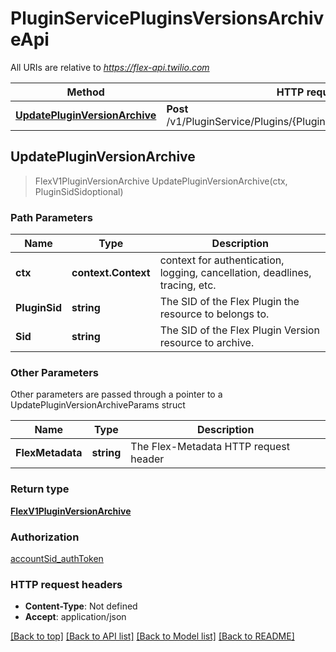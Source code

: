# PluginServicePluginsVersionsArchiveApi

All URIs are relative to *https://flex-api.twilio.com*

Method | HTTP request | Description
------------- | ------------- | -------------
[**UpdatePluginVersionArchive**](PluginServicePluginsVersionsArchiveApi.md#UpdatePluginVersionArchive) | **Post** /v1/PluginService/Plugins/{PluginSid}/Versions/{Sid}/Archive | 



## UpdatePluginVersionArchive

> FlexV1PluginVersionArchive UpdatePluginVersionArchive(ctx, PluginSidSidoptional)





### Path Parameters


Name | Type | Description
------------- | ------------- | -------------
**ctx** | **context.Context** | context for authentication, logging, cancellation, deadlines, tracing, etc.
**PluginSid** | **string** | The SID of the Flex Plugin the resource to belongs to.
**Sid** | **string** | The SID of the Flex Plugin Version resource to archive.

### Other Parameters

Other parameters are passed through a pointer to a UpdatePluginVersionArchiveParams struct


Name | Type | Description
------------- | ------------- | -------------
**FlexMetadata** | **string** | The Flex-Metadata HTTP request header

### Return type

[**FlexV1PluginVersionArchive**](FlexV1PluginVersionArchive.md)

### Authorization

[accountSid_authToken](../README.md#accountSid_authToken)

### HTTP request headers

- **Content-Type**: Not defined
- **Accept**: application/json

[[Back to top]](#) [[Back to API list]](../README.md#documentation-for-api-endpoints)
[[Back to Model list]](../README.md#documentation-for-models)
[[Back to README]](../README.md)

